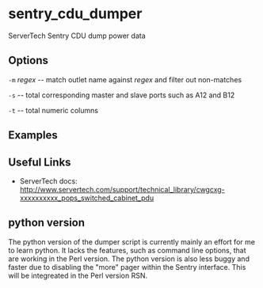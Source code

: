 sentry_cdu_dumper
=================

ServerTech Sentry CDU dump power data

Options
-------

`-m` *regex* -- match outlet name against *regex* and filter out non-matches

`-s` -- total corresponding master and slave ports such as A12 and B12

`-t` -- total numeric columns

Examples
--------

Useful Links
------------

* ServerTech docs: http://www.servertech.com/support/technical_library/cwgcxg-xxxxxxxxxx_pops_switched_cabinet_pdu

python version
--------------

The python version of the dumper script is currently mainly an effort for me to
learn python.  It lacks the features, such as command line options, that are
working in the Perl version.  The python version is also less buggy and faster
due to disabling the "more" pager within the Sentry interface.  This will be
integreated in the Perl version RSN.
